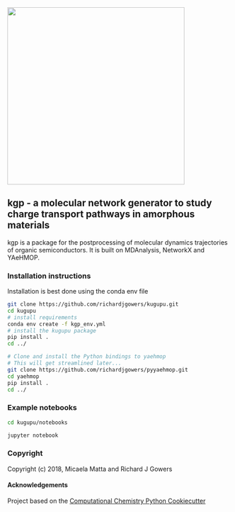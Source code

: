 <img src="docs/kugupu_logo.png" width="400">

## **kgp - a molecular network generator to study charge transport pathways in amorphous materials** 


kgp is a package for the postprocessing of molecular dynamics trajectories of organic semiconductors. It is built on MDAnalysis, NetworkX and YAeHMOP.


### Installation instructions

Installation is best done using the conda env file

```bash
git clone https://github.com/richardjgowers/kugupu.git
cd kugupu
# install requirements
conda env create -f kgp_env.yml
# install the kugupu package
pip install .
cd ../

# Clone and install the Python bindings to yaehmop
# This will get streamlined later...
git clone https://github.com/richardjgowers/pyyaehmop.git
cd yaehmop
pip install .
cd ../
```

### Example notebooks

```bash
cd kugupu/notebooks

jupyter notebook

```


### Copyright

Copyright (c) 2018, Micaela Matta and Richard J Gowers


#### Acknowledgements
 
Project based on the 
[Computational Chemistry Python Cookiecutter](https://github.com/choderalab/cookiecutter-python-comp-chem)
